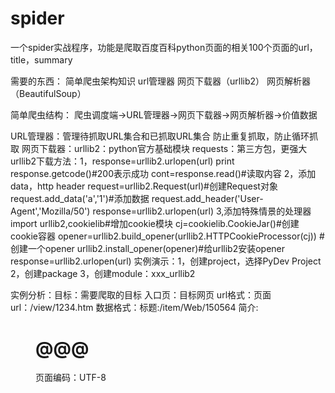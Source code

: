 # spider
一个spider实战程序，功能是爬取百度百科python页面的相关100个页面的url，title，summary


需要的东西：
简单爬虫架构知识
url管理器
网页下载器（urllib2）
网页解析器（BeautifulSoup）

简单爬虫结构：
爬虫调度端→URL管理器→网页下载器→网页解析器→价值数据

URL管理器：管理待抓取URL集合和已抓取URL集合
          防止重复抓取，防止循环抓取
网页下载器：urllib2：python官方基础模块
           requests：第三方包，更强大
urllib2下载方法：1，response=urllib2.urlopen(url)
                   print response.getcode()#200表示成功
                   cont=response.read()#读取内容
                2，添加data，http header
                   request=urllib2.Request(url)#创建Request对象
                   request.add_data('a','1')#添加数据
                   request.add_header('User-Agent','Mozilla/50')
                   response=urllib2.urlopen(url)
                3,添加特殊情景的处理器
                   import urllib2,cookielib#增加cookie模块
                   cj=cookielib.CookieJar()#创建cookie容器
                   opener=urllib2.build_opener(urllib2.HTTPCookieProcessor(cj))
                   #创建一个opener
                   urllib2.install_opener(opener)#给urllib2安装opener
                   response=urllib2.urlopen(url)
实例演示：1，创建project，选择PyDev Project
         2，创建package
         3，创建module：xxx_urllib2

实例分析：目标：需要爬取的目标
         入口页：目标网页
         url格式：页面url：/view/1234.htm
         数据格式：标题:/item/Web/150564
                  简介:<dd class="lemmaWgt-lemmaTitle-title"><h1>@@@</h1>
         页面编码：UTF-8
